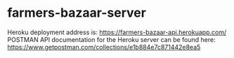 # farmers-bazaar-server
Heroku deployment address is: https://farmers-bazaar-api.herokuapp.com/
POSTMAN API documentation for the Heroku server can be found here: 
https://www.getpostman.com/collections/e1b884e7c871442e8ea5
